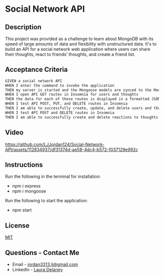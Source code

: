 # Social Network API

## Description
This project was provided as a challenge to learn about MongoDB with its speed of large amounts of data and flexibility with unstructured data. It's to build an API for a social network web application where users can share their thoughts, react to friends’ thoughts, and create a friend list.

## Acceptance Criteria

```md
GIVEN a social network API
WHEN I enter the command to invoke the application
THEN my server is started and the Mongoose models are synced to the MongoDB database
WHEN I open API GET routes in Insomnia for users and thoughts
THEN the data for each of these routes is displayed in a formatted JSON
WHEN I test API POST, PUT, and DELETE routes in Insomnia
THEN I am able to successfully create, update, and delete users and thoughts in my database
WHEN I test API POST and DELETE routes in Insomnia
THEN I am able to successfully create and delete reactions to thoughts and add and remove friends to a user’s friend list
```
## Video
https://github.com/LJJordan124/Social-Network-API/assets/112834937/df31374d-ae58-4dc4-b572-f037129e992c


## Instructions
Run the following in the terminal for installation:
* npm i express
* npm i mongoose

Run the following to start the application:
* npm start
## License
[MIT](https://choosealicense.com/licenses/mit/)

## Questions - Contact Me
* Email - jordan3313.lj@gmail.com
* LinkedIn - [Laura Delaney](https://www.linkedin.com/in/laura-jordan-510412241/)
